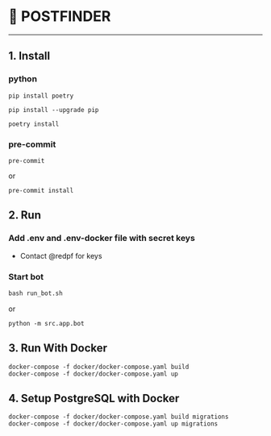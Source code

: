 # 🔎 POSTFINDER

---
## 1. Install

### python

```
pip install poetry

pip install --upgrade pip

poetry install
```

### pre-commit

```
pre-commit
```

or

```
pre-commit install
```

## 2. Run
### Add .env and .env-docker file with secret keys
* Contact @redpf for keys

### Start bot

```python
bash run_bot.sh
```

or

```
python -m src.app.bot
```

## 3. Run With Docker
```
docker-compose -f docker/docker-compose.yaml build
docker-compose -f docker/docker-compose.yaml up
```

## 4. Setup PostgreSQL with Docker
```
docker-compose -f docker/docker-compose.yaml build migrations
docker-compose -f docker/docker-compose.yaml up migrations
```
